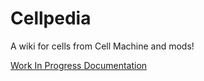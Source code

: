 # Cellpedia
A wiki for cells from Cell Machine and mods!

[Work In Progress Documentation](https://www.canva.com/design/DAFhFSHY6m0/pcy-BIAsynT_W5y6SH9kFQ/edit?utm_content=DAFhFSHY6m0&utm_campaign=designshare&utm_medium=link2&utm_source=sharebutton)
